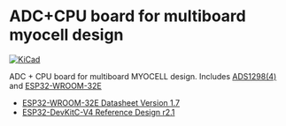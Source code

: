 # ADC+CPU board for multiboard myocell design

[![KiCad](https://img.shields.io/badge/KiCad-8.0.1-blue.svg)](https://www.kicad.org/)

ADC + CPU board for multiboard MYOCELL design. Includes [ADS1298(4)](https://static.chipdip.ru/lib/395/DOC009395274.pdf) and [ESP32-WROOM-32E](https://www.espressif.com/sites/default/files/documentation/esp32-wroom-32e_esp32-wroom-32ue_datasheet_en.pdf)

* [ESP32-WROOM-32E Datasheet Version 1.7](https://www.espressif.com/sites/default/files/documentation/esp32-wroom-32e_esp32-wroom-32ue_datasheet_en.pdf) 
* [ESP32-DevKitC-V4 Reference Design r2.1](https://www.espressif.com/en/products/devkits/esp32-devkitc/resources)

